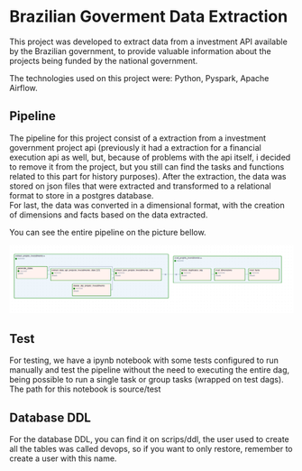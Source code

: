 # Brazilian Goverment Data Extraction

This project was developed to extract data from a investment API available by the Brazilian government, to provide valuable information about the projects being funded by the national government.

The technologies used on this project were: Python, Pyspark, Apache Airflow.

## Pipeline
The pipeline for this project consist of a extraction from a investment government project api (previously it had a extraction for a financial execution api as well, but, because of problems with the api itself, i decided to remove it from the project, but you still can find the tasks and functions related to this part for history purposes). After the extraction, the data was stored on json files that were extracted and transformed to a relational format to store in a postgres database. \
For last, the data was converted in a dimensional format, with the creation of dimensions and facts based on the data extracted.

You can see the entire pipeline on the picture bellow.

![alt text](images/image.png)


## Test
For testing, we have a ipynb notebook with some tests configured to run manually and test the pipeline without the need to executing the entire dag, being possible to run a single task or group tasks (wrapped on test dags). The path for this notebook is source/test

## Database DDL
For the database DDL, you can find it on scrips/ddl, the user used to create all the tables was called devops, so if you want to only restore, remember to create a user with this name. 